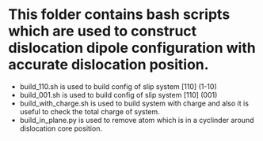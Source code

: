 This folder contains bash scripts which are used to construct dislocation dipole configuration with accurate dislocation position.
===================================================================================================================================

* build_110.sh is used to build config of slip system [110] (1-10)
* build_001.sh is used to build config of slip system [110] (001)
* build_with_charge.sh is used to build system with charge and also it is useful to check the total charge of system.
* build_in_plane.py is used to remove atom which is in a cyclinder around dislocation core position.
